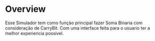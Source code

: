 # Overview

Esse Simulador tem como função principal fazer Soma Bínaria com consideração de CarryBit. Com uma interface feita para o usuario ter a melhor experiencia possivel.
